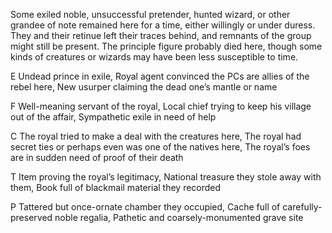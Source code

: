 Some exiled noble, unsuccessful pretender, hunted wizard, or other grandee of note remained here for a time, either willingly or under duress. They and their retinue left their traces behind, and remnants of the group might still be present. The principle figure probably died here, though some kinds of creatures or wizards may have been less susceptible to time.

E Undead prince in exile, Royal agent convinced the PCs are allies of the rebel here, New usurper claiming the dead one’s mantle or name

F Well-meaning servant of the royal, Local chief trying to keep his village out of the affair, Sympathetic exile in need of help

C The royal tried to make a deal with the creatures here, The royal had secret ties or perhaps even was one of the natives here, The royal’s foes are in sudden need of proof of their death

T Item proving the royal’s legitimacy, National treasure they stole away with them, Book full of blackmail material they recorded

P Tattered but once-ornate chamber they occupied, Cache full of carefully-preserved noble regalia, Pathetic and coarsely-monumented grave site